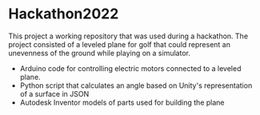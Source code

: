 # Hackathon2022

This project a working repository that was used during a hackathon. The project consisted of a leveled plane for golf that could represent an unevenness of the ground while playing on a simulator.
- Arduino code for controlling electric motors connected to a leveled plane.
- Python script that calculates an angle based on Unity's representation of a surface in JSON
- Autodesk Inventor models of parts used for building the plane
